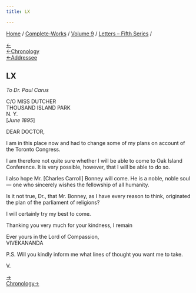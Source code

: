 ```yaml
---
title: LX

---
```

<div>

[Home](../../../index.htm) / [Complete-Works](../../complete_works.htm)
/ [Volume 9](../volume_9_contents.htm) / [Letters – Fifth
Series](letters_fifth_series_contents.htm) /

[←](059_mother.htm)  
[←Chronology](059_mother.htm)  
[←Addressee](058_sir.htm)

## LX

*To Dr. Paul Carus*

C/O MISS DUTCHER  
THOUSAND ISLAND PARK  
N. Y.  
\[*June 1895*\]

DEAR DOCTOR,

I am in this place now and had to change some of my plans on account of
the Toronto Congress.

I am therefore not quite sure whether I will be able to come to Oak
Island Conference. It is very possible, however, that I will be able to
do so.

I also hope Mr. \[Charles Carroll\] Bonney will come. He is a noble,
noble soul — one who sincerely wishes the fellowship of all humanity.

Is it not true, Dr., that Mr. Bonney, as I have every reason to think,
originated the plan of the parliament of religions?

I will certainly try my best to come.

Thanking you very much for your kindness, I remain

Ever yours in the Lord of Compassion,  
VIVEKANANDA

P.S. Will you kindly inform me what lines of thought you want me to
take.

V.

[→](061_mother.htm)  
[Chronology→](../../volume_6/epistles_second_series/067_mrs_bull.htm)

</div>
